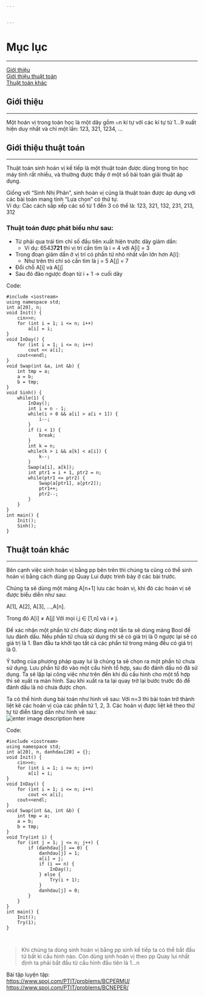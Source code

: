 ```yaml
---


---
```


<h1 id="mục-lục">Mục lục</h1>
<hr>
<p><a href="#gi%E1%BB%9Bi-thi%E1%BB%87u">Giới thiệu</a><br>
<a href="#gi%E1%BB%9Bi-thi%E1%BB%87u-thu%E1%BA%ADt-to%C3%A1n">Giới thiệu thuật toán</a><br>
<a href="#thu%E1%BA%ADt-to%C3%A1n-kh%C3%A1c">Thuật toán khác</a></p>
<h2 id="giới-thiệu">Giới thiệu</h2>
<hr>
<p>Một hoán vị trong toán học là một dãy gồm <span class="katex--inline"><span class="katex"><span class="katex-mathml"><math><semantics><mrow><mi>n</mi></mrow><annotation encoding="application/x-tex">n</annotation></semantics></math></span><span class="katex-html" aria-hidden="true"><span class="base"><span class="strut" style="height: 0.43056em; vertical-align: 0em;"></span><span class="mord mathdefault">n</span></span></span></span></span> kí tự với các kí tự từ 1…9 xuất hiện duy nhất và chỉ một lần: 123, 321, 1234, …</p>
<h2 id="giới-thiệu-thuật-toán">Giới thiệu thuật toán</h2>
<hr>
<p>Thuật toán sinh hoán vị kế tiếp là một thuật toán được dùng trong tin học máy tính rất nhiều, và thường được thấy ở một số bài toán giải thuật  áp dụng.</p>
<p>Giống với “Sinh Nhị Phân”, sinh hoán vị cũng là thuật toán được áp dụng với các bài toán mang tính “Lựa chọn” có thứ tự.<br>
Ví dụ: Các cách sắp xếp các số từ 1 đến 3 có thể là: 123, 321, 132, 231, 213, 312</p>
<h3 id="thuật-toán-được-phát-biểu-như-sau">Thuật toán được phát biểu như sau:</h3>
<ul>
<li>Từ phải qua trái tìm chỉ số đầu tiên xuất hiện trước dãy giảm dần:
<ul>
<li>Ví dụ: 6543<strong>721</strong> thì vị trí cần tìm là i = 4 với A[i] = 3</li>
</ul>
</li>
<li>Trong đoạn giảm dần ở vị trí có phần tử nhỏ nhất vẫn lớn hơn A[i]:
<ul>
<li>Như trên thì chỉ só cần tìm là j = 5 A[j] = 7</li>
</ul>
</li>
<li>Đổi chỗ A[i] và A[j]</li>
<li>Sau đó đảo ngược đoạn từ i + 1 -&gt; cuối dãy</li>
</ul>
<p>Code:</p>
<pre class=" language-cpp"><code class="prism  language-cpp"><span class="token macro property">#<span class="token directive keyword">include</span> <span class="token string">&lt;iostream&gt;</span></span>
<span class="token keyword">using</span> <span class="token keyword">namespace</span> std<span class="token punctuation">;</span>
<span class="token keyword">int</span> a<span class="token punctuation">[</span><span class="token number">20</span><span class="token punctuation">]</span><span class="token punctuation">,</span> n<span class="token punctuation">;</span>
<span class="token keyword">void</span> <span class="token function">Init</span><span class="token punctuation">(</span><span class="token punctuation">)</span> <span class="token punctuation">{</span>
	cin<span class="token operator">&gt;&gt;</span>n<span class="token punctuation">;</span>
	<span class="token keyword">for</span> <span class="token punctuation">(</span><span class="token keyword">int</span> i <span class="token operator">=</span> <span class="token number">1</span><span class="token punctuation">;</span> i <span class="token operator">&lt;=</span> n<span class="token punctuation">;</span> i<span class="token operator">++</span><span class="token punctuation">)</span>
		a<span class="token punctuation">[</span>i<span class="token punctuation">]</span> <span class="token operator">=</span> i<span class="token punctuation">;</span>
<span class="token punctuation">}</span>
<span class="token keyword">void</span> <span class="token function">InDay</span><span class="token punctuation">(</span><span class="token punctuation">)</span> <span class="token punctuation">{</span>
	<span class="token keyword">for</span> <span class="token punctuation">(</span><span class="token keyword">int</span> i <span class="token operator">=</span> <span class="token number">1</span><span class="token punctuation">;</span> i <span class="token operator">&lt;=</span> n<span class="token punctuation">;</span> i<span class="token operator">++</span><span class="token punctuation">)</span>
		cout <span class="token operator">&lt;&lt;</span> a<span class="token punctuation">[</span>i<span class="token punctuation">]</span><span class="token punctuation">;</span>
	cout<span class="token operator">&lt;&lt;</span>endl<span class="token punctuation">;</span>
<span class="token punctuation">}</span>
<span class="token keyword">void</span> <span class="token function">Swap</span><span class="token punctuation">(</span><span class="token keyword">int</span> <span class="token operator">&amp;</span>a<span class="token punctuation">,</span> <span class="token keyword">int</span> <span class="token operator">&amp;</span>b<span class="token punctuation">)</span> <span class="token punctuation">{</span>
	<span class="token keyword">int</span> tmp <span class="token operator">=</span> a<span class="token punctuation">;</span>
	a <span class="token operator">=</span> b<span class="token punctuation">;</span>
	b <span class="token operator">=</span> tmp<span class="token punctuation">;</span>
<span class="token punctuation">}</span>
<span class="token keyword">void</span> <span class="token function">Sinh</span><span class="token punctuation">(</span><span class="token punctuation">)</span> <span class="token punctuation">{</span>
	<span class="token keyword">while</span><span class="token punctuation">(</span><span class="token number">1</span><span class="token punctuation">)</span> <span class="token punctuation">{</span>
		<span class="token function">InDay</span><span class="token punctuation">(</span><span class="token punctuation">)</span><span class="token punctuation">;</span>
		<span class="token keyword">int</span> i <span class="token operator">=</span> n <span class="token operator">-</span> <span class="token number">1</span><span class="token punctuation">;</span>
		<span class="token keyword">while</span><span class="token punctuation">(</span>i <span class="token operator">&gt;</span> <span class="token number">0</span> <span class="token operator">&amp;&amp;</span> a<span class="token punctuation">[</span>i<span class="token punctuation">]</span> <span class="token operator">&gt;</span> a<span class="token punctuation">[</span>i <span class="token operator">+</span> <span class="token number">1</span><span class="token punctuation">]</span><span class="token punctuation">)</span> <span class="token punctuation">{</span>
			i<span class="token operator">--</span><span class="token punctuation">;</span>
		<span class="token punctuation">}</span>
		<span class="token keyword">if</span> <span class="token punctuation">(</span>i <span class="token operator">&lt;</span> <span class="token number">1</span><span class="token punctuation">)</span> <span class="token punctuation">{</span>
			<span class="token keyword">break</span><span class="token punctuation">;</span>
		<span class="token punctuation">}</span>
		<span class="token keyword">int</span> k <span class="token operator">=</span> n<span class="token punctuation">;</span>
		<span class="token keyword">while</span><span class="token punctuation">(</span>k <span class="token operator">&gt;</span> i <span class="token operator">&amp;&amp;</span> a<span class="token punctuation">[</span>k<span class="token punctuation">]</span> <span class="token operator">&lt;</span> a<span class="token punctuation">[</span>i<span class="token punctuation">]</span><span class="token punctuation">)</span> <span class="token punctuation">{</span>
			k<span class="token operator">--</span><span class="token punctuation">;</span>
		<span class="token punctuation">}</span>
		<span class="token function">Swap</span><span class="token punctuation">(</span>a<span class="token punctuation">[</span>i<span class="token punctuation">]</span><span class="token punctuation">,</span> a<span class="token punctuation">[</span>k<span class="token punctuation">]</span><span class="token punctuation">)</span><span class="token punctuation">;</span>
		<span class="token keyword">int</span> ptr1 <span class="token operator">=</span> i <span class="token operator">+</span> <span class="token number">1</span><span class="token punctuation">,</span> ptr2 <span class="token operator">=</span> n<span class="token punctuation">;</span>
		<span class="token keyword">while</span><span class="token punctuation">(</span>ptr1 <span class="token operator">&lt;=</span> ptr2<span class="token punctuation">)</span> <span class="token punctuation">{</span>
			<span class="token function">Swap</span><span class="token punctuation">(</span>a<span class="token punctuation">[</span>ptr1<span class="token punctuation">]</span><span class="token punctuation">,</span> a<span class="token punctuation">[</span>ptr2<span class="token punctuation">]</span><span class="token punctuation">)</span><span class="token punctuation">;</span>
			ptr1<span class="token operator">++</span><span class="token punctuation">;</span>
			ptr2<span class="token operator">--</span><span class="token punctuation">;</span>
		<span class="token punctuation">}</span>
	<span class="token punctuation">}</span>
<span class="token punctuation">}</span>
<span class="token keyword">int</span> <span class="token function">main</span><span class="token punctuation">(</span><span class="token punctuation">)</span> <span class="token punctuation">{</span>
	<span class="token function">Init</span><span class="token punctuation">(</span><span class="token punctuation">)</span><span class="token punctuation">;</span>
	<span class="token function">Sinh</span><span class="token punctuation">(</span><span class="token punctuation">)</span><span class="token punctuation">;</span>
<span class="token punctuation">}</span>
</code></pre>
<h2 id="thuật-toán-khác">Thuật toán khác</h2>
<hr>
<p>Bên cạnh việc sinh hoán vị bằng pp bên trên thì chúng ta cũng có thể sinh hoán vị bằng cách dùng pp Quay Lui được trình bày ở các bài trước.</p>
<p>Chúng ta sẽ dùng một mảng A[n+1] lưu các hoán vị, khi đó các hoán vị sẽ được biểu diễn như sau:</p>
<p>A[1], A[2], A[3], …,A[n].</p>
<p>Trong đó A[i] ≠ A[j] Với mọi i,j ∈ [1,n] và i ≠ j.</p>
<p>Để xác nhận một phần tử chỉ được dùng một lần ta sẽ dùng mảng Bool để lưu đánh dấu. Nếu phần tử chưa sử dụng thì sẽ có giá trị là 0 ngược lại sẽ có giá trị là 1. Ban đầu ta khởi tạo tất cả các phần tử trong mảng đều có giá trị là 0.</p>
<p>Ý tưởng của phương pháp quay lui là chúng ta sẽ chọn ra một phần tử chưa sử dụng. Lưu phần tử đó vào một cấu hình tổ hợp, sau đó đánh dấu nó đã sử dụng. Ta sẽ lặp lại công việc như trên đến khi đủ cấu hình cho một tổ hợp thì sẽ xuất ra màn hình. Sau khi xuất ra ta lại quay trở lại bước trước đó để đánh dấu là nó chưa được chọn.</p>
<p>Ta có thể hình dung bài toán như hình vẽ sau: Với n=3 thì bài toán trở thành liệt kê các hoán vị của các phần tử 1, 2, 3. Các hoán vị được liệt kê theo thứ tự từ điển tăng dần như hình vẽ sau:<br>
<img src="https://nguyenvanhieu.vn/wp-content/uploads/2018/11/hoan-vi.png" alt="enter image description here"></p>
<p>Code:</p>
<pre class=" language-cpp"><code class="prism  language-cpp"><span class="token macro property">#<span class="token directive keyword">include</span> <span class="token string">&lt;iostream&gt;</span></span>
<span class="token keyword">using</span> <span class="token keyword">namespace</span> std<span class="token punctuation">;</span>
<span class="token keyword">int</span> a<span class="token punctuation">[</span><span class="token number">20</span><span class="token punctuation">]</span><span class="token punctuation">,</span> n<span class="token punctuation">,</span> danhdau<span class="token punctuation">[</span><span class="token number">20</span><span class="token punctuation">]</span> <span class="token operator">=</span> <span class="token punctuation">{</span><span class="token punctuation">}</span><span class="token punctuation">;</span>
<span class="token keyword">void</span> <span class="token function">Init</span><span class="token punctuation">(</span><span class="token punctuation">)</span> <span class="token punctuation">{</span>
	cin<span class="token operator">&gt;&gt;</span>n<span class="token punctuation">;</span>
	<span class="token keyword">for</span> <span class="token punctuation">(</span><span class="token keyword">int</span> i <span class="token operator">=</span> <span class="token number">1</span><span class="token punctuation">;</span> i <span class="token operator">&lt;=</span> n<span class="token punctuation">;</span> i<span class="token operator">++</span><span class="token punctuation">)</span>
		a<span class="token punctuation">[</span>i<span class="token punctuation">]</span> <span class="token operator">=</span> i<span class="token punctuation">;</span>
<span class="token punctuation">}</span>
<span class="token keyword">void</span> <span class="token function">InDay</span><span class="token punctuation">(</span><span class="token punctuation">)</span> <span class="token punctuation">{</span>
	<span class="token keyword">for</span> <span class="token punctuation">(</span><span class="token keyword">int</span> i <span class="token operator">=</span> <span class="token number">1</span><span class="token punctuation">;</span> i <span class="token operator">&lt;=</span> n<span class="token punctuation">;</span> i<span class="token operator">++</span><span class="token punctuation">)</span>
		cout <span class="token operator">&lt;&lt;</span> a<span class="token punctuation">[</span>i<span class="token punctuation">]</span><span class="token punctuation">;</span>
	cout<span class="token operator">&lt;&lt;</span>endl<span class="token punctuation">;</span>
<span class="token punctuation">}</span>
<span class="token keyword">void</span> <span class="token function">Swap</span><span class="token punctuation">(</span><span class="token keyword">int</span> <span class="token operator">&amp;</span>a<span class="token punctuation">,</span> <span class="token keyword">int</span> <span class="token operator">&amp;</span>b<span class="token punctuation">)</span> <span class="token punctuation">{</span>
	<span class="token keyword">int</span> tmp <span class="token operator">=</span> a<span class="token punctuation">;</span>
	a <span class="token operator">=</span> b<span class="token punctuation">;</span>
	b <span class="token operator">=</span> tmp<span class="token punctuation">;</span>
<span class="token punctuation">}</span>
<span class="token keyword">void</span> <span class="token function">Try</span><span class="token punctuation">(</span><span class="token keyword">int</span> i<span class="token punctuation">)</span> <span class="token punctuation">{</span>
	<span class="token keyword">for</span> <span class="token punctuation">(</span><span class="token keyword">int</span> j <span class="token operator">=</span> <span class="token number">1</span><span class="token punctuation">;</span> j <span class="token operator">&lt;=</span> n<span class="token punctuation">;</span> j<span class="token operator">++</span><span class="token punctuation">)</span> <span class="token punctuation">{</span>
		<span class="token keyword">if</span> <span class="token punctuation">(</span>danhdau<span class="token punctuation">[</span>j<span class="token punctuation">]</span> <span class="token operator">==</span> <span class="token number">0</span><span class="token punctuation">)</span> <span class="token punctuation">{</span>
			danhdau<span class="token punctuation">[</span>j<span class="token punctuation">]</span> <span class="token operator">=</span> <span class="token number">1</span><span class="token punctuation">;</span>
			a<span class="token punctuation">[</span>i<span class="token punctuation">]</span> <span class="token operator">=</span> j<span class="token punctuation">;</span>
			<span class="token keyword">if</span> <span class="token punctuation">(</span>i <span class="token operator">==</span> n<span class="token punctuation">)</span> <span class="token punctuation">{</span>
				<span class="token function">InDay</span><span class="token punctuation">(</span><span class="token punctuation">)</span><span class="token punctuation">;</span>
			<span class="token punctuation">}</span> <span class="token keyword">else</span> <span class="token punctuation">{</span>
				<span class="token function">Try</span><span class="token punctuation">(</span>i <span class="token operator">+</span> <span class="token number">1</span><span class="token punctuation">)</span><span class="token punctuation">;</span>
			<span class="token punctuation">}</span>
			danhdau<span class="token punctuation">[</span>j<span class="token punctuation">]</span> <span class="token operator">=</span> <span class="token number">0</span><span class="token punctuation">;</span>
		<span class="token punctuation">}</span>
	<span class="token punctuation">}</span>
<span class="token punctuation">}</span>
<span class="token keyword">int</span> <span class="token function">main</span><span class="token punctuation">(</span><span class="token punctuation">)</span> <span class="token punctuation">{</span>
	<span class="token function">Init</span><span class="token punctuation">(</span><span class="token punctuation">)</span><span class="token punctuation">;</span>
	<span class="token function">Try</span><span class="token punctuation">(</span><span class="token number">1</span><span class="token punctuation">)</span><span class="token punctuation">;</span>
<span class="token punctuation">}</span>

</code></pre>
<blockquote>
<p>Khi chúng ta dùng sinh hoán vị bằng pp sinh kế tiếp ta có thể bắt đầu từ bất kì cấu hình nào. Còn dùng sinh hoán vị theo pp Quay lui nhất định ta phải bắt đầu từ cấu hình đầu tiên là 1…n</p>
</blockquote>
<p>Bài tập luyện tập:<br>
<a href="https://www.spoj.com/PTIT/problems/BCPERMU/">https://www.spoj.com/PTIT/problems/BCPERMU/</a><br>
<a href="https://www.spoj.com/PTIT/problems/BCNEPER/">https://www.spoj.com/PTIT/problems/BCNEPER/</a></p>

